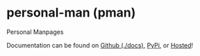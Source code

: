 # personal-man (pman)

Personal Manpages

Documentation can be found on [Github (./docs)](./docs), [PyPi](https://pypi.org/project/pman/), or [Hosted](https://pman.kyleking.me/)!
